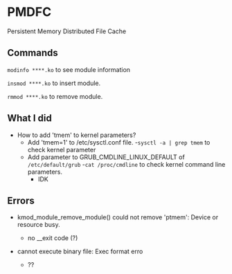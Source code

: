# PMDFC
Persistent Memory Distributed File Cache

## Commands

```modinfo ****.ko``` to see module information

```insmod ****.ko``` to insert module.

```rmmod ****.ko``` to remove module.


## What I did

* How to add 'tmem' to kernel parameters?
  - Add 'tmem=1' to /etc/sysctl.conf file. 
    -```sysctl -a | grep tmem``` to check kernel parameter
  - Add parameter to GRUB_CMDLINE_LINUX_DEFAULT of ```/etc/default/grub```
    -```cat /proc/cmdline``` to check kernel command line parameters.
    - IDK

## Errors

* kmod_module_remove_module() could not remove 'ptmem': Device or resource busy.
  - no __exit code (?)

* cannot execute binary file: Exec format erro
  - ??
